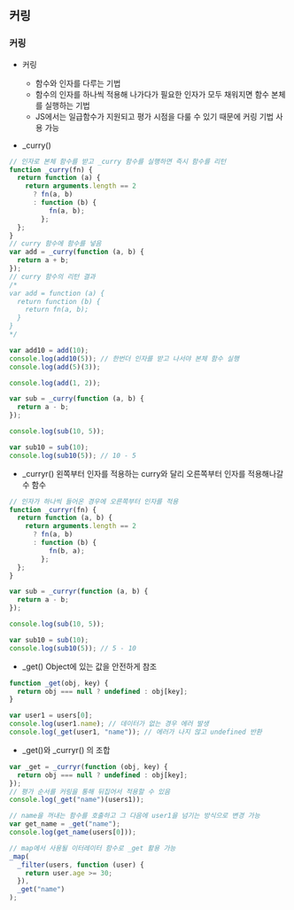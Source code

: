 ## 커링

### 커링

- 커링

  - 함수와 인자를 다루는 기법
  - 함수의 인자를 하나씩 적용해 나가다가 필요한 인자가 모두 채워지면 함수 본체를 실행하는 기법
  - JS에서는 일급함수가 지원되고 평가 시점을 다룰 수 있기 때문에 커링 기법 사용 가능

- \_curry()

```js
// 인자로 본체 함수를 받고 _curry 함수를 실행하면 즉시 함수를 리턴
function _curry(fn) {
  return function (a) {
    return arguments.length == 2
      ? fn(a, b)
      : function (b) {
          fn(a, b);
        };
  };
}
// curry 함수에 함수를 넣음
var add = _curry(function (a, b) {
  return a + b;
});
// curry 함수의 리턴 결과
/*
var add = function (a) {
  return function (b) {
    return fn(a, b);
  }
}
*/

var add10 = add(10);
console.log(add10(5)); // 한번더 인자를 받고 나서야 본체 함수 실행
console.log(add(5)(3));

console.log(add(1, 2));

var sub = _curry(function (a, b) {
  return a - b;
});

console.log(sub(10, 5));

var sub10 = sub(10);
console.log(sub10(5)); // 10 - 5
```

- \_curryr()
  왼쪽부터 인자를 적용하는 curry와 달리 오른쪽부터 인자를 적용해나갈 수 함수

```js
// 인자가 하나씩 들어온 경우에 오른쪽부터 인자를 적용
function _curryr(fn) {
  return function (a, b) {
    return arguments.length == 2
      ? fn(a, b)
      : function (b) {
          fn(b, a);
        };
  };
}

var sub = _curryr(function (a, b) {
  return a - b;
});

console.log(sub(10, 5));

var sub10 = sub(10);
console.log(sub10(5)); // 5 - 10
```

- \_get()
  Object에 있는 값을 안전하게 참조

```js
function _get(obj, key) {
  return obj === null ? undefined : obj[key];
}

var user1 = users[0];
console.log(user1.name); // 데이터가 없는 경우 에러 발생
console.log(_get(user1, "name")); // 에러가 나지 않고 undefined 반환
```

- \_get()와 \_curryr() 의 조합

```js
var _get = _curryr(function (obj, key) {
  return obj === null ? undefined : obj[key];
});
// 평가 순서를 커링을 통해 뒤집어서 적용할 수 있음
console.log(_get("name")(users1));

// name을 꺼내는 함수를 호출하고 그 다음에 user1을 넘기는 방식으로 변경 가능
var get_name = _get("name");
console.log(get_name(users[0]));

// map에서 사용될 이터레이터 함수로 _get 활용 가능
_map(
  _filter(users, function (user) {
    return user.age >= 30;
  }),
  _get("name")
);
```
